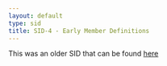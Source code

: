 ```yaml
---
layout: default
type: sid
title: SID-4 - Early Member Definitions
---
```


This was an older SID that can be found [here](http://www.scala-lang.org/sid/4)